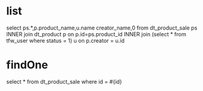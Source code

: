 list
===
select ps.*,p.product_name,u.name creator_name,0 from dt_product_sale ps
INNER join dt_product p on p.id=ps.product_id
INNER join (select * from tfw_user where status = 1) u on p.creator = u.id

findOne
===
select * from dt_product_sale where id = #{id}